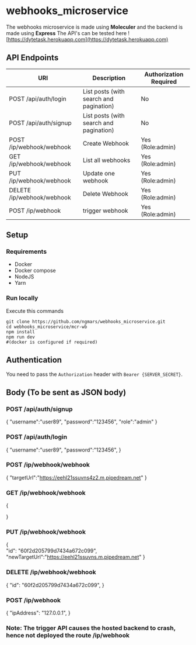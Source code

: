 # webhooks_microservice
The webhooks microservice is made using <strong>Moleculer</Strong> and the backend is made using <strong>Express</strong>
The API's can be tested here ![https://dytetask.herokuapp.com](https://dytetask.herokuapp.com)

## API Endpoints

| URI | Description |Authorization Required|
| --- | --- | --- |
| POST /api/auth/login | List posts (with search and pagination) | No |
| POST /api/auth/signup | List posts (with search and pagination) | No |
| POST /ip/webhook/webhook | Create Webhook | Yes (Role:admin) |
| GET /ip/webhook/webhook | List all webhooks | Yes (Role:admin) |
| PUT /ip/webhook/webhook | Update one webhook | Yes (Role:admin) |
| DELETE /ip/webhook/webhook | Delete Webhook | Yes (Role:admin) |
| POST /ip/webhook | trigger webhook | Yes (Role:admin) |

## Setup

### Requirements

* Docker
* Docker compose
* NodeJS
* Yarn

### Run locally

Execute this commands

```shell
git clone https://github.com/ngmars/webhooks_microservice.git
cd webhooks_microservice/mcr-wb
npm install
npm run dev
#(docker is configured if required)
```


## Authentication

You need to pass the `Authorization` header with `Bearer {SERVER_SECRET}`.

## Body (To be sent as JSON body)
### POST /api/auth/signup
  {
    "username":"user89",
    "password":"123456",
    "role":"admin"
  }
  
### POST /api/auth/login
  {
    "username":"user89",
    "password":"123456",
  }
  
### POST /ip/webhook/webhook
  {
    "targetUrl":"https://eehl21ssuvns4z2.m.pipedream.net"
  }
  
### GET /ip/webhook/webhook
  {
    
  }

### PUT /ip/webhook/webhook
  {   
    "id": "60f2d205799d7434a672c099",
    "newTargetUrl":"https://eehl21ssuvns.m.pipedream.net"
  }

### DELETE /ip/webhook/webhook
  {
    "id": "60f2d205799d7434a672c099",
  }

### POST /ip/webhook
  {
    "ipAddress": "127.0.0.1",
  }
  ### Note: The trigger API causes the hosted backend to crash, hence not deployed the route /ip/webhook
